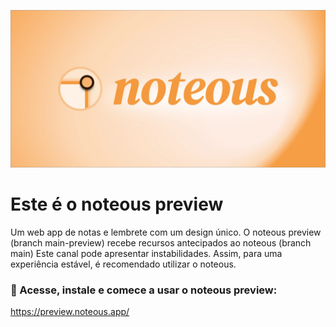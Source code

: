 ![Apresentação do noteous](/assets/images/preview.webp)
# Este é o noteous preview

Um web app de notas e lembrete com um design único.
O noteous preview (branch main-preview) recebe recursos antecipados ao noteous (branch main)
Este canal pode apresentar instabilidades. Assim, para uma experiência estável, é recomendado utilizar o noteous.

### :memo: Acesse, instale e comece a usar o noteous preview:
https://preview.noteous.app/